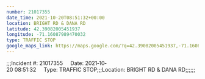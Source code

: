 ```yaml
---
number: 21017355
date_time: 2021-10-20T08:51:32+00:00
location: BRIGHT RD & DANA RD
latitude: 42.39082005451937
longitude: -71.16087989470032
type: TRAFFIC STOP
google_maps_link: https://maps.google.com/?q=42.39082005451937,-71.16087989470032
---
```


;;;Incident #: 21017355     Date: 2021‐10‐20 08:51:32     Type: TRAFFIC STOP;;;Location: BRIGHT RD & DANA RD;;;;;;
